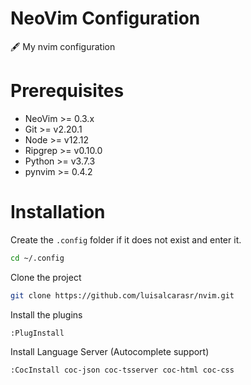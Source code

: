# NeoVim Configuration
🖋 My nvim configuration

# Prerequisites

- NeoVim >= 0.3.x
- Git >= v2.20.1
- Node >= v12.12
- Ripgrep >= v0.10.0
- Python >= v3.7.3
- pynvim >= 0.4.2

# Installation

Create the `.config` folder if it does not exist and enter it.

```sh
cd ~/.config
```

Clone the project

```sh
git clone https://github.com/luisalcarasr/nvim.git
```

Install the plugins

```
:PlugInstall
```

Install Language Server (Autocomplete support)

```
:CocInstall coc-json coc-tsserver coc-html coc-css
```
